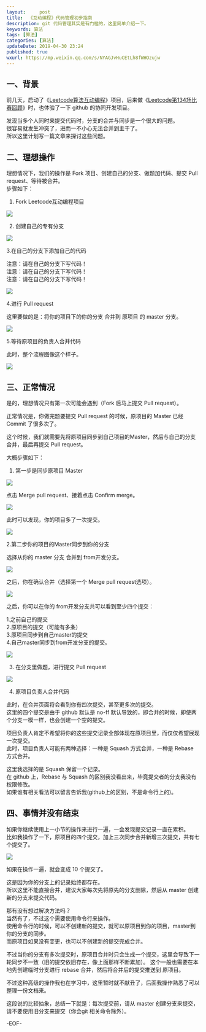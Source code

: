 ```yaml
---   
layout:     post  
title:  《互动编程》代码管理初步指南  
description: git 代码管理其实是有门槛的，这里简单介绍一下。  
keywords: 算法  
tags: [算法]    
categories: [算法]  
updateDate: 2019-04-30 23:24   
published: true 
wxurl: https://mp.weixin.qq.com/s/NYAGJvHuCEtLh8fWHOzujw  
---  
```




## 一、背景  


前几天，启动了《[Leetcode算法互动编程](https://mp.weixin.qq.com/s/V1IeDxJibC30wyK9nJwp_w)》项目，后来做《[Leetcode第134场比赛回顾](https://mp.weixin.qq.com/s/SjT3CsmIZZthMmfU58ZbTg)》时，也体验了一下 github 的协同开发项目。  


发现当多个人同时来提交代码时，分支的合并与同步是一个很大的问题。  
很容易就发生冲突了，进而一不小心无法合并到主干了。  
所以这里计划写一篇文章来探讨这些问题。  


## 二、理想操作  


理想情况下，我们的操作是 Fork 项目、创建自己的分支、做题加代码、提交 Pull request、等待被合并。  
步骤如下：  

1. Fork Leetcode互动编程项目  


![](https://res2019.tiankonguse.com/images/2019/04/30/leetcode-project-branch-001.png)  


2. 创建自己的专有分支  


![](https://res2019.tiankonguse.com/images/2019/04/30/leetcode-project-branch-002.png)  


3.在自己的分支下添加自己的代码  


注意：请在自己的分支下写代码！  
注意：请在自己的分支下写代码！  
注意：请在自己的分支下写代码！  


![](https://res2019.tiankonguse.com/images/2019/04/30/leetcode-project-branch-003.png)  


4.进行 Pull request  


这里要做的是：将你的项目下的你的分支 合并到 原项目 的 master 分支。  


![](https://res2019.tiankonguse.com/images/2019/04/30/leetcode-project-branch-004.png)  


5.等待原项目的负责人合并代码  

此时，整个流程图像这个样子。  


![](https://res2019.tiankonguse.com/images/2019/04/30/leetcode-project-branch-005.jpg)  


## 三、正常情况    


是的，理想情况只有第一次可能会遇到（Fork 后马上提交 Pull request）。  


正常情况是，你做完题要提交 Pull request 的时候，原项目的 Master 已经 Commit 了很多次了。  


这个时候，我们就需要先将原项目同步到自己项目的Master，然后与自己的分支合并，最后再提交  Pull request。  


大概步骤如下：  


1. 第一步是同步原项目 Master  


![](https://res2019.tiankonguse.com/images/2019/04/30/leetcode-project-branch-006.png)  


点击 Merge pull request、接着点击 Confirm merge。  


![](https://res2019.tiankonguse.com/images/2019/04/30/leetcode-project-branch-007.png)  


此时可以发现，你的项目多了一次提交。  


![](https://res2019.tiankonguse.com/images/2019/04/30/leetcode-project-branch-008.png)  


2.第二步你的项目的Master同步到你的分支  


选择从你的 master 分支 合并到 from开发分支。  


![](https://res2019.tiankonguse.com/images/2019/04/30/leetcode-project-branch-009.png)  


之后，你在确认合并（选择第一个 Merge pull request选项）。  


![](https://res2019.tiankonguse.com/images/2019/04/30/leetcode-project-branch-010.png)  


之后，你可以在你的 from开发分支共可以看到至少四个提交：  


1.之前自己的提交  
2.原项目的提交（可能有多条）  
3.原项目同步到自己master的提交  
4.自己master同步到from开发分支的提交。  


![](https://res2019.tiankonguse.com/images/2019/04/30/leetcode-project-branch-011.png)  


3. 在分支里做题，进行提交 Pull request  


![](https://res2019.tiankonguse.com/images/2019/04/30/leetcode-project-branch-012.png)  


4. 原项目负责人合并代码  


此时，在合并页面将会看到你有四次提交，甚至更多次的提交。  
这里的四个提交是由于 github 默认是 no-ff 默认导致的，即合并的时候，即使两个分支一模一样，也会创建一个空的提交。  


项目负责人肯定不希望将你的这些提交记录全部体现在原项目里，而仅仅希望展现一次提交。  
此时，项目负责人可能有两种选择：一种是 Squash 方式合并，一种是 Rebase 方式合并。  


这里我选择的是 Squash 保留一个记录。  
在 github 上，Rebase 与 Squash 的区别我没看出来，毕竟提交者的分支我没有权限修改。    
如果谁有相关看法可以留言告诉我(github上的区别，不是命令行上的)。  


## 四、事情并没有结束  


如果你继续使用上一小节的操作来进行一遍，一会发现提交记录一直在累积。  
比如我操作了一下，原项目的四个提交，加上三次同步合并新增三次提交，共有七个提交了。  


![](https://res2019.tiankonguse.com/images/2019/04/30/leetcode-project-branch-013.png)  


如果在操作一遍，就会变成 10 个提交了。  


这是因为你的分支上的记录始终都存在。  
所以这里不能直接合并，建议大家每次先将原先的分支删除，然后从 master 创建新的分支来提交代码。  


那有没有想过解决方法吗？  
当然有了，不过这个需要使用命令行来操作。  
使用命令行的时候，可以不创建新的提交，就可以原项目到你的项目，master到你的分支的同步。  
而原项目如果没有变更，也可以不创建新的提交完成合并。


不过当你的分支有多次提交时，原项目合并时只会生成一个提交，这里会导致下一轮同步不一致（旧的提交依旧存在，像上面那样不断累加）。
这个一般也需要在本地先创建临时分支进行 rebase 合并，然后将合并后的提交推送到 原项目。  


不过这种高级的操作我也在学习中，这里暂时就不献丑了，后面我操作熟悉了可以整理一份文档来。  


这段说的比较抽象，总结一下就是：每次提交前，请从 master 创建分支来提交，请不要使用旧分支来提交（你会git 相关命令除外）。



-EOF-  


